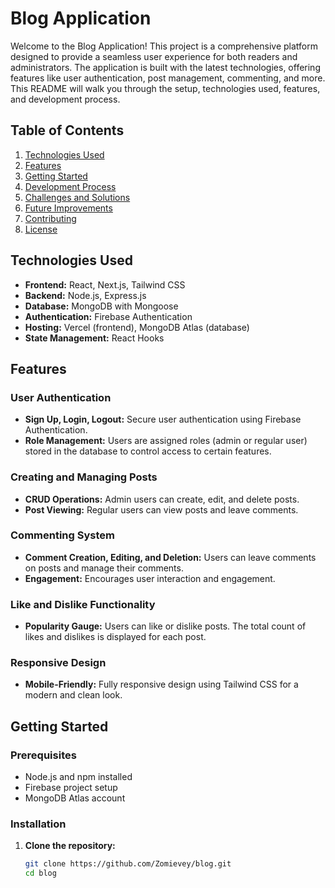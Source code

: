 # Blog Application

Welcome to the Blog Application! This project is a comprehensive platform designed to provide a seamless user experience for both readers and administrators. The application is built with the latest technologies, offering features like user authentication, post management, commenting, and more. This README will walk you through the setup, technologies used, features, and development process.

## Table of Contents

1. [Technologies Used](#technologies-used)
2. [Features](#features)
3. [Getting Started](#getting-started)
4. [Development Process](#development-process)
5. [Challenges and Solutions](#challenges-and-solutions)
6. [Future Improvements](#future-improvements)
7. [Contributing](#contributing)
8. [License](#license)

## Technologies Used

- **Frontend:** React, Next.js, Tailwind CSS
- **Backend:** Node.js, Express.js
- **Database:** MongoDB with Mongoose
- **Authentication:** Firebase Authentication
- **Hosting:** Vercel (frontend), MongoDB Atlas (database)
- **State Management:** React Hooks

## Features

### User Authentication
- **Sign Up, Login, Logout:** Secure user authentication using Firebase Authentication.
- **Role Management:** Users are assigned roles (admin or regular user) stored in the database to control access to certain features.

### Creating and Managing Posts
- **CRUD Operations:** Admin users can create, edit, and delete posts.
- **Post Viewing:** Regular users can view posts and leave comments.

### Commenting System
- **Comment Creation, Editing, and Deletion:** Users can leave comments on posts and manage their comments.
- **Engagement:** Encourages user interaction and engagement.

### Like and Dislike Functionality
- **Popularity Gauge:** Users can like or dislike posts. The total count of likes and dislikes is displayed for each post.

### Responsive Design
- **Mobile-Friendly:** Fully responsive design using Tailwind CSS for a modern and clean look.

## Getting Started

### Prerequisites
- Node.js and npm installed
- Firebase project setup
- MongoDB Atlas account

### Installation

1. **Clone the repository:**
   ```bash
   git clone https://github.com/Zomievey/blog.git
   cd blog

